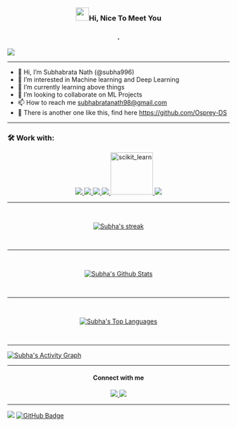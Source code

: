 <!-- <a href="#"><img width="100%" height="auto" src="https://i.imgur.com/iXuL1HG.png" height="175px"/></a> -->

<h3 align="center"><img src="https://raw.githubusercontent.com/MartinHeinz/MartinHeinz/master/wave.gif" width="30px">Hi, Nice To Meet You</h3>
<h3 align="center">.</h3>

<p align="left">
<img src="https://readme-typing-svg.herokuapp.com?color=%23FFFFFF&lines=Studying+Machine+Learning;To+Teach+Machine">
</p>

--------------------------------------------------

- 👋 Hi, I’m Subhabrata Nath (@subha996)
- 👀 I’m interested in Machine learning and Deep Learning
- 🌱 I’m currently learning above things
- 💞️ I’m looking to collaborate on ML Projects
- 📫 How to reach me subhabratanath98@gmail.com
- 🎎 There is another one like this, find here https://github.com/Osprey-DS
--------------------------------------------------
<!---
subha996/subha996 is a ✨ special ✨ repository because its `README.md` (this file) appears on your GitHub profile.
You can click the Preview link to take a look at your changes.
--->


<!-- [![GitHub Streak](https://github-readme-streak-stats.herokuapp.com?user=subha996&theme=tokyonight_duo&hide_border=true&date_format=M%20j%5B%2C%20Y%5D&fire=DD2727)](https://git.io/streak-stats) -->

<!--     <a href="https://git-scm.com/" target="_blank"> <img src="https://img.icons8.com/nolan/96/git.png"/> </a> -->
### 🛠 Work with:
<p align="center">
    <a href="https://www.python.org" target="_blank"> <img src="https://img.icons8.com/color/96/000000/python--v2.png"/> </a>
    <a href="https://git-scm.com/" target="_blank"> <img src="https://img.icons8.com/nolan/96/git.png"/> </a>
    <a href="https://www.heroku.com/" target="_blank"> <img src="https://img.icons8.com/color/96/000000/heroku.png"/> </a>
    <a href="https://www.mysql.com/" target="_blank"> <img src="https://img.icons8.com/color/96/000000/mysql-logo.png"/> </a>
    <a href="https://scikit-learn.org/" target="_blank"> <img src="https://upload.wikimedia.org/wikipedia/commons/0/05/Scikit_learn_logo_small.svg" alt="scikit_learn" width="96" height="96"/> </a>
    <a href="https://www.tensorflow.org/" target="_blank"> <img src="https://img.icons8.com/color/96/000000/tensorflow.png"/> </a>
  

   
    
</p> 


--------------------------------------------------


<br> 
<p align="center">
    <a href="https://github.com/subha996/github-readme-streak-stats">
        <img title="🔥 Get streak stats for your profile at git.io/streak-stats" alt="Subha's streak" src="https://github-readme-streak-stats.herokuapp.com/?user=subha996&theme=tokyonight_duo&hide_border=true&stroke=0000&fire=DD2727"/>
    </a>
</p>
</br>

--------------------------------------------------
<!-- [![Subha's GitHub stats](https://github-readme-stats.vercel.app/api?username=subha996&show_icons=true&theme=tokyonight&hide_border=true)](https://github.com/anuraghazra/githubreadme-stats) -->


<br> 
<p align="center">
    <a href="https://github.com/subha996/github-readme-stats"><img alt="Subha's Github Stats" src="https://github-readme-stats.vercel.app/api?username=subha996&show_icons=true&count_private=true&theme=react&hide_border=true&bg_color=0D1117" /></a>
         
</p>
</br>

---------------------------------------------------
<!-- [![Top Langs](https://github-readme-stats.vercel.app/api/top-langs/?username=subha996&theme=tokyonight&hide_border=true&layout=compact)](https://github.com/anuraghazra/github-readme-stats)  -->

<br> 
<p align="center">
  <a href="https://github.com/subha996/github-readme-stats"><img alt="Subha's Top Languages" src="https://github-readme-stats.vercel.app/api/top-langs/?username=subha996&langs_count=8&count_private=true&layout=compact&theme=react&hide_border=true&bg_color=0D1117" /></a>  
 
 </p>
 </br>

--------------------------------------------------

<a href="https://github.com/subha996/github-readme-activity-graph"><img alt="Subha's Activity Graph" src="https://activity-graph.herokuapp.com/graph?username=subha&bg_color=0D1117&color=5BCDEC&line=5BCDEC&point=FFFFFF&hide_border=true" /></a>

--------------------------------------------------
<h4 align="center"> Connect with me </h4>

<p align="center">  
<a href = "https://www.linkedin.com/in/subhabrata-nath-181375115/"> <img src="https://img.icons8.com/color/50/000000/linkedin.png"/> </a>
<a href = "https://www.youtube.com/channel/UCVBPiNJAZ5oA2PSnRoAITbg"><img src="https://img.icons8.com/color/50/000000/youtube-play.png"/></a>
    
</p>

--------------------------------------------------

![](https://komarev.com/ghpvc/?username=subha996)
<a href="https://github.com/subha996?tab=followers"><img src="https://img.shields.io/github/followers/subha996?label=Followers&style=social" alt="GitHub Badge"></a>

